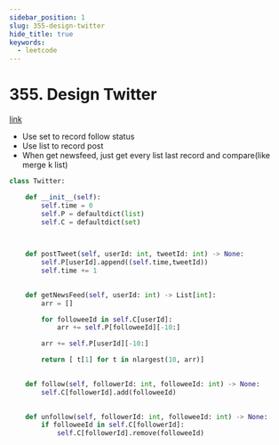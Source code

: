 ```yaml
---
sidebar_position: 1
slug: 355-design-twitter
hide_title: true
keywords:
  - leetcode
---
```


# 355. Design Twitter

[link](https://leetcode.com/problems/design-twitter/description/)

- Use set to record follow status
- Use list to record post
- When get newsfeed, just get every list last record and compare(like merge k list)

```python
class Twitter:

    def __init__(self):
        self.time = 0
        self.P = defaultdict(list)
        self.C = defaultdict(set)

        

    def postTweet(self, userId: int, tweetId: int) -> None:
        self.P[userId].append((self.time,tweetId))
        self.time += 1
        

    def getNewsFeed(self, userId: int) -> List[int]:
        arr = []

        for followeeId in self.C[userId]:
            arr += self.P[followeeId][-10:]

        arr += self.P[userId][-10:]

        return [ t[1] for t in nlargest(10, arr)]
        

    def follow(self, followerId: int, followeeId: int) -> None:
        self.C[followerId].add(followeeId)
        

    def unfollow(self, followerId: int, followeeId: int) -> None:
        if followeeId in self.C[followerId]:
            self.C[followerId].remove(followeeId)
```